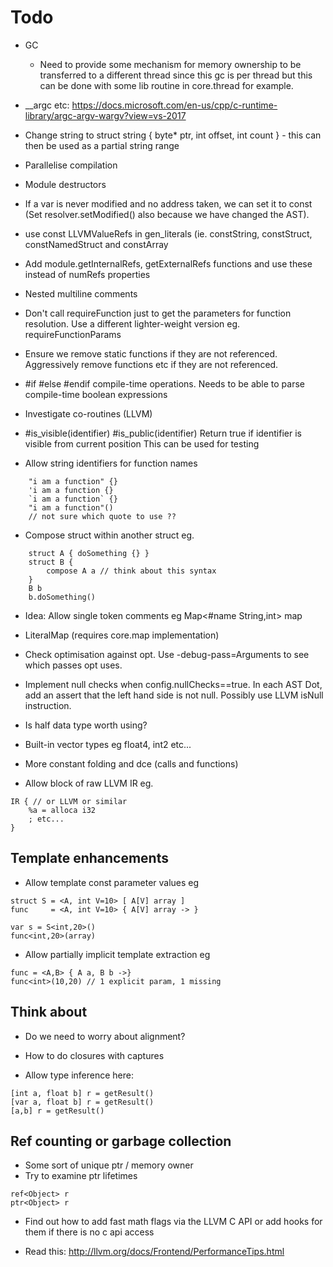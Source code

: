 # Todo  

- GC
    - Need to provide some mechanism for memory ownership to be transferred to a different thread since this
      gc is per thread but this can be done with some lib routine in core.thread for example.
      
- __argc etc: https://docs.microsoft.com/en-us/cpp/c-runtime-library/argc-argv-wargv?view=vs-2017      
      
- Change string to struct string { byte* ptr, int offset, int count } - this can then be used as a partial 
  string range

- Parallelise compilation 

- Module destructors

- If a var is never modified and no address taken, we can set it to const (Set resolver.setModified() also
  because we have changed the AST).

- use const LLVMValueRefs in gen_literals (ie. constString, constStruct, constNamedStruct and constArray

- Add module.getInternalRefs, getExternalRefs functions and use these instead of numRefs properties 
  
- Nested multiline comments

- Don't call requireFunction just to get the parameters for function resolution. 
  Use a different lighter-weight version eg. requireFunctionParams
  
- Ensure we remove static functions if they are not referenced. Aggressively remove functions etc if they are not referenced.  

- #if #else #endif compile-time operations. 
  Needs to be able to parse compile-time boolean expressions
  
- Investigate co-routines (LLVM)

- #is_visible(identifier)
  #is_public(identifier)
  Return true if identifier is visible from current position
  This can be used for testing
  
- Allow string identifiers for function names
```
    "i am a function" {}
    'i am a function {}
    `i am a function` {}
    "i am a function"()
    // not sure which quote to use ??
```
- Compose struct within another struct eg.
```
    struct A { doSomething {} }
    struct B {
        compose A a // think about this syntax
    }
    B b
    b.doSomething() 
```
- Idea: Allow single token comments 
  eg Map<#name String,int> map

- LiteralMap (requires core.map implementation)
- Check optimisation against opt. Use -debug-pass=Arguments to see which passes opt uses.
- Implement null checks when config.nullChecks==true. In each AST Dot, add an assert that the left hand side is not null. Possibly use LLVM isNull instruction.
- Is half data type worth using?
- Built-in vector types eg float4, int2 etc...
- More constant folding and dce (calls and functions)

- Allow block of raw LLVM IR eg.
```
IR { // or LLVM or similar
    %a = alloca i32
    ; etc...
}
```
## Template enhancements
- Allow template const parameter values eg
```
struct S = <A, int V=10> [ A[V] array ]
func     = <A, int V=10> { A[V] array -> }

var s = S<int,20>()
func<int,20>(array)
```
- Allow partially implicit template extraction eg
```
func = <A,B> { A a, B b ->}
func<int>(10,20) // 1 explicit param, 1 missing
```

## Think about
- Do we need to worry about alignment?
- How to do closures with captures

- Allow type inference here:
```
[int a, float b] r = getResult()
[var a, float b] r = getResult()
[a,b] r = getResult()
```

## Ref counting or garbage collection
- Some sort of unique ptr / memory owner
- Try to examine ptr lifetimes
```
ref<Object> r
ptr<Object> r
```
- Find out how to add fast math flags via the LLVM C API or add hooks for them if there is no c api access

- Read this:
  http://llvm.org/docs/Frontend/PerformanceTips.html
  
